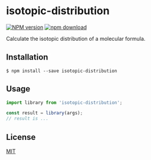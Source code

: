 # isotopic-distribution

[![NPM version][npm-image]][npm-url]
[![npm download][download-image]][download-url]

Calculate the isotopic distribution of a molecular formula.

## Installation

`$ npm install --save isotopic-distribution`

## Usage

```js
import library from 'isotopic-distribution';

const result = library(args);
// result is ...
```

## License

[MIT](./LICENSE)

[npm-image]: https://img.shields.io/npm/v/isotopic-distribution.svg?style=flat-square
[npm-url]: https://www.npmjs.com/package/isotopic-distribution
[download-image]: https://img.shields.io/npm/dm/isotopic-distribution.svg?style=flat-square
[download-url]: https://www.npmjs.com/package/isotopic-distribution
